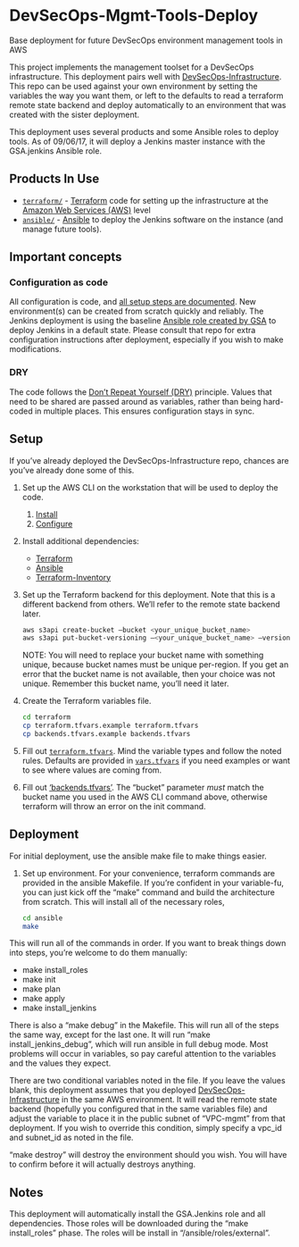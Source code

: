# DevSecOps-Mgmt-Tools-Deploy
Base deployment for future DevSecOps environment management tools in AWS

This project implements the management toolset for a DevSecOps infrastructure. This deployment pairs well with [DevSecOps-Infrastructure](https://github.com/GSA/DevSecOps-Infrastructure). This repo can be used against your own environment by setting the variables the way you want them, or left to the defaults to read a terraform remote state backend and deploy automatically to an environment that was created with the sister deployment.

This deployment uses several products and some Ansible roles to deploy tools. As of 09/06/17, it will deploy a Jenkins master instance with the GSA.jenkins Ansible role.

## Products In Use

* [`terraform/`](terraform/) - [Terraform](https://www.terraform.io/) code for setting up the infrastructure at the [Amazon Web Services (AWS)](https://aws.amazon.com/) level
* [`ansible/`](ansible/) - [Ansible](http://www.ansible.com) to deploy the Jenkins software on the instance (and manage future tools).

## Important concepts

### Configuration as code

All configuration is code, and [all setup steps are documented](#setup). New environment(s) can be created from scratch quickly and reliably. The Jenkins deployment is using the baseline [Ansible role created by GSA](https://github.com/GSA/Jenkins-deploy) to deploy Jenkins in a default state. Please consult that repo for extra configuration instructions after deployment, especially if you wish to make modifications.

### DRY

The code follows the [Don’t Repeat Yourself (DRY)](https://en.wikipedia.org/wiki/Don%27t_repeat_yourself) principle. Values that need to be shared are passed around as variables, rather than being hard-coded in multiple places. This ensures configuration stays in sync.

## Setup

If you’ve already deployed the DevSecOps-Infrastructure repo, chances are you’ve already done some of this.

1. Set up the AWS CLI on the workstation that will be used to deploy the code.
    1. [Install](https://docs.aws.amazon.com/cli/latest/userguide/installing.html)
    1. [Configure](https://docs.aws.amazon.com/cli/latest/userguide/cli-chap-getting-started.html)
1. Install additional dependencies:
    * [Terraform](https://www.terraform.io/)
    * [Ansible](http://www.ansible.com/)
    * [Terraform-Inventory](https://github.com/adammck/terraform-inventory)
         
1. Set up the Terraform backend for this deployment. Note that this is a different backend from others. We’ll refer to the remote state backend later.

    ```sh
    aws s3api create-bucket —bucket <your_unique_bucket_name>
    aws s3api put-bucket-versioning —<your_unique_bucket_name> —versioning-configuration Status=Enabled
    ```
    NOTE: You will need to replace your bucket name with something unique, because bucket names must be unique per-region. If you get an error that the bucket name is not available, then your choice was not unique. Remember this bucket name, you’ll need it later.

1. Create the Terraform variables file.

    ```sh
    cd terraform
    cp terraform.tfvars.example terraform.tfvars
    cp backends.tfvars.example backends.tfvars
    ```

1. Fill out [`terraform.tfvars`](terraform/terraform.tfvars.example). Mind the variable types and follow the noted rules. Defaults are provided in [`vars.tfvars`](Terraform/vars.tfvars) if you need examples or want to see where values are coming from.
1. Fill out [‘backends.tfvars’](terraform/backends.tfvars.example). The “bucket” parameter *must* match the bucket name you used in the AWS CLI command above, otherwise terraform will throw an error on the init command.

## Deployment

For initial deployment, use the ansible make file to make things easier.

1. Set up environment. For your convenience, terraform commands are provided in the ansible Makefile. If you’re confident in your variable-fu, you can just kick off the “make” command and build the architecture from scratch. This will install all of the necessary roles, 

    ```sh
    cd ansible
    make
    ```
This will run all of the commands in order. If you want to break things down into steps, you’re welcome to do them manually:

* make install_roles
* make init
* make plan
* make apply
* make install_jenkins

There is also a “make debug” in the Makefile. This will run all of the steps the same way, except for the last one. It will run “make install_jenkins_debug”, which will run ansible in full debug mode. Most problems will occur in variables, so pay careful attention to the variables and the values they expect.

There are two conditional variables noted in the file. If you leave the values blank, this deployment assumes that you deployed [DevSecOps-Infrastructure](https://github.com/GSA/DevSecOps-Infrastructure) in the same AWS environment. It will read the remote state backend (hopefully you configured that in the same variables file) and adjust the variable to place it in the public subnet of “VPC-mgmt” from that deployment. If you wish to override this condition, simply specify a vpc_id and subnet_id as noted in the file.

“make destroy” will destroy the environment should you wish. You will have to confirm before it will actually destroys anything.

## Notes

This deployment will automatically install the GSA.Jenkins role and all dependencies. Those roles will be downloaded during the “make install_roles” phase. The roles will be install in “/ansible/roles/external”.
